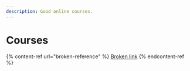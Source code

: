 ```yaml
---
description: Good online courses.
---
```


# Courses

{% content-ref url="broken-reference" %}
[Broken link](broken-reference)
{% endcontent-ref %}
